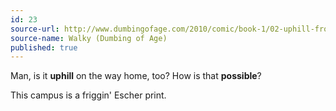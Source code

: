 ```yaml
---
id: 23
source-url: http://www.dumbingofage.com/2010/comic/book-1/02-uphill-from-here/escher/
source-name: Walky (Dumbing of Age)
published: true
---
```


<p>Man, is it <strong>uphill</strong> on the way home, too? How is that <strong>possible</strong>?</p>

<p>This campus is a friggin' Escher print.</p>


